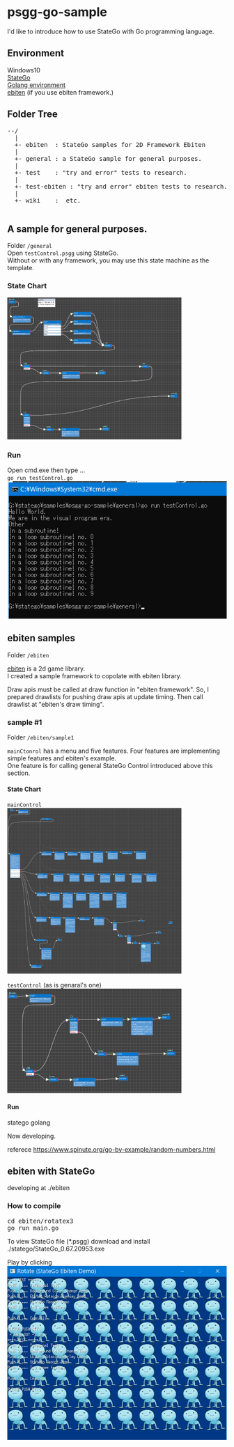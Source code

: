 # psgg-go-sample

I'd like to introduce how to use StateGo with Go programming language.

## Environment

Windows10  
[StateGo](https://statego.programanic.com)  
[Golang environment](https://golang.org/doc/install)  
[ebiten](https://ebiten.org/) (if you use ebiten framework.)

## Folder Tree

<pre>
--/  
  |   
  +- ebiten  : StateGo samples for 2D Framework Ebiten   
  |   
  +- general : a StateGo sample for general purposes.   
  |  
  +- test    : "try and error" tests to research.  
  |  
  +- test-ebiten : "try and error" ebiten tests to research.  
  |  
  +- wiki    :  etc.  
 </pre>
 
## A sample for general purposes.
Folder ``/general``  
Open ``testControl.psgg`` using StateGo.    
Without or with any framework, you may use this state machine as the template.
### State Chart
<img src="https://raw.githubusercontent.com/NNNIC/psgg-go-sample/main/wiki/g1.png" width=400px/>

### Run  
Open cmd.exe then type ...  
``
go run testControl.go
``  
![](https://raw.githubusercontent.com/NNNIC/psgg-go-sample/main/wiki/g1run.png)

## ebiten samples
Folder ``/ebiten``  

[ebiten](https://ebiten.org/) is a 2d game library.  
I created a sample framework to copolate with ebiten library. 

Draw apis must be called at draw function in "ebiten framework". So, I prepared drawlists for pushing draw apis at update timing. Then call drawlist at "ebiten's draw timing".

### sample #1
Folder ``/ebiten/sample1``

``mainCtonrol`` has a menu and five features. 
Four features are implementing simple features and ebiten's example.  
One feature is for calling general StateGo Control introduced above this section.

#### State Chart

``mainControl``  
<img src="https://raw.githubusercontent.com/NNNIC/psgg-go-sample/main/wiki/es1main.png" width=400px/>

``testControl`` (as is genaral's one)  
<img src="https://raw.githubusercontent.com/NNNIC/psgg-go-sample/main/wiki/es1test.png" width=400px/>

#### Run














 
 
statego golang 

Now developing.

referece
https://www.spinute.org/go-by-example/random-numbers.html

## ebiten with StateGo

developing at ./ebiten

### How to compile

<pre>
cd ebiten/rotatex3
go run main.go 
</pre>  

To view StateGo file (*.psgg) download and install ./statego/StateGo_0.67.20953.exe 

Play by clicking  
<a href="https://github.com/NNNIC/psgg-go-sample/blob/main/wiki/rotatex3.gif"><img src="https://raw.githubusercontent.com/NNNIC/psgg-go-sample/main/wiki/rotatex3.png" /></a>
